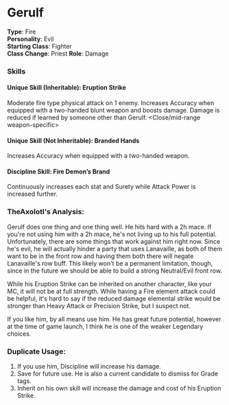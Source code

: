 # Gerulf

**Type**: Fire  
**Personality**: Evil  
**Starting Class**: Fighter  
**Class Change**: Priest
**Role**: Damage

### Skills

#### Unique Skill (Inheritable): Eruption Strike

Moderate fire type physical attack on 1 enemy. Increases Accuracy when equipped with a two-handed blunt weapon and boosts damage. Damage is reduced if learned by someone other than Gerulf. \<Close/mid-range weapon-specific\>

#### Unique Skill (Not Inheritable): Branded Hands

Increases Accuracy when equipped with a two-handed weapon.

#### Discipline Skill: Fire Demon’s Brand

Continuously increases each stat and Surety while Attack Power is increased further.

### TheAxolotl's Analysis:

Gerulf does one thing and one thing well. He hits hard with a 2h mace. If you're not using him with a 2h mace, he's not living up to his full potential. Unfortunately, there are some things that work against him right now. Since he's evil, he will actually hinder a party that uses Lanavaille, as both of them want to be in the front row and having them both there will negate Lanavaille's row buff. This likely won't be a permanent limitation, though, since in the future we should be able to build a strong Neutral/Evil front row.

While his Eruption Strike can be inherited on another character, like your MC, it will not be at full strength. While having a Fire element attack could be helpful, it's hard to say if the reduced damage elemental strike would be stronger than Heavy Attack or Precision Strike, but I suspect not.

If you like him, by all means use him. He has great future potential, however at the time of game launch, I think he is one of the weaker Legendary choices.

### Duplicate Usage:

1.  If you use him, Discipline will increase his damage.
2. Save for future use. He is also a current candidate to dismiss for Grade tags.
3. Inherit on his own skill will increase the damage and cost of his Eruption Strike.